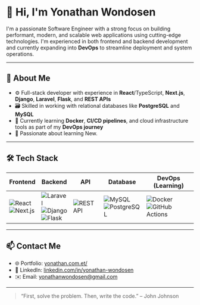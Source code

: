 # 👋 Hi, I'm Yonathan Wondosen

I'm a passionate Software Engineer with a strong focus on building performant, modern, and scalable web applications using cutting-edge technologies. I'm experienced in both frontend and backend development and currently expanding into **DevOps** to streamline deployment and system operations.

---

## 💼 About Me

- ⚙️ Full-stack developer with experience in **React**/TypeScript, **Next.js**, **Django**, **Laravel**, **Flask**, and **REST APIs**
- 🗃️ Skilled in working with relational databases like **PostgreSQL** and **MySQL**
- 🐳 Currently learning **Docker**, **CI/CD pipelines**, and cloud infrastructure tools as part of my **DevOps journey**
- 🌱 Passionate about learning New.

---

## 🛠️ Tech Stack

| Frontend | Backend | API | Database | DevOps (Learning) |
|----------|---------|-----|----------|--------------------|
| ![React](https://img.shields.io/badge/React-20232A?style=flat&logo=react&logoColor=61DAFB) <br>  ![Next.js](https://img.shields.io/badge/Next.js-000000?style=flat&logo=next.js&logoColor=white) | ![Laravel](https://img.shields.io/badge/Laravel-F55247?style=flat&logo=laravel&logoColor=white) <br> ![Django](https://img.shields.io/badge/Django-092E20?style=flat&logo=django&logoColor=white) <br> ![Flask](https://img.shields.io/badge/Flask-000000?style=flat&logo=flask&logoColor=white) | ![REST API](https://img.shields.io/badge/REST-API-blue) |  ![MySQL](https://img.shields.io/badge/MySQL-4479A1?style=flat&logo=mysql&logoColor=white) <br>  ![PostgreSQL](https://img.shields.io/badge/PostgreSQL-336791?style=flat&logo=postgresql&logoColor=white)  | ![Docker](https://img.shields.io/badge/Docker-2496ED?style=flat&logo=docker&logoColor=white) <br> ![GitHub Actions](https://img.shields.io/badge/GitHub_Actions-2088FF?style=flat&logo=github-actions&logoColor=white) |

---



## 📫 Contact Me

- 🌐 Portfolio: [yonathan.com.et/](https://yonathan.com.et/)
- 💼 LinkedIn: [linkedin.com/in/yonathan-wondosen](https://www.linkedin.com/in/yonathan-wondosen-a025bb239/)
- ✉️ Email: [yonathanwondosen@gmail.com](mailto:yonathanwondosen@gmail.com)

---

> “First, solve the problem. Then, write the code.” – John Johnson
